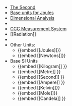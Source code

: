 - [The Second](https://www.youtube.com/watch?v=Tc_tDVbjCQk)
- [Base units for Joules](https://www.youtube.com/watch?v=m_Gl1vHXYT0)
- [Dimensional Analysis](https://www.youtube.com/watch?v=Qmx9dptfl0A)
-
- [CCC Measurement System](https://youtu.be/KmfdeWd0RMk)
- [[Radiation]]
-
- Other Units:
	- {{embed [[Joules]]}}
	- {{embed [[Newtons]]}}
- Base SI Units
	- {{embed [[Kilogram]] }}
	- {{embed [[Metre]] }}
	- {{embed [[Second]] }}
	- {{embed [[Ampere]] }}
	- {{embed [[Kelvin]]}}
	- {{embed [[Mole]]}}
	- {{embed [[Candela]] }}